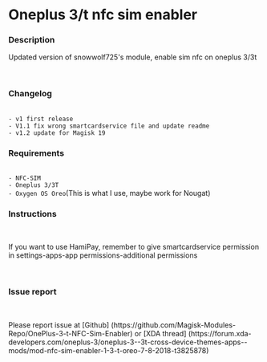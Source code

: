 <h1>Oneplus 3/t nfc sim enabler</h1>
<h3 ><strong>Description</strong></h3>
<p>Updated version of snowwolf725's module, enable sim nfc on oneplus 3/3t</p>
<br>
<h3><strong>Changelog</strong></h3><br>
<code>- v1 first release</code><br>
<code>- V1.1 fix wrong smartcardservice file and update readme</code><br>
<code>- v1.2 update for Magisk 19</code>
<br>
<h3 ><strong>Requirements</strong></h3><br>
<code>- NFC-SIM</code><br>
<code>- Oneplus 3/3T</code><br>
<code>- Oxygen OS Oreo</code>(This is what I use, maybe work for Nougat)
<br>
<h3><strong>Instructions</strong></h3><br>
<p>If you want to use HamiPay, remember to give smartcardservice permission in settings-apps-app permissions-additional permissions</p>
<br>
<h3><strong>Issue report</strong></h3><br>
<p>Please report issue at [Github] (https://github.com/Magisk-Modules-Repo/OnePlus-3-t-NFC-Sim-Enabler) or [XDA thread] (https://forum.xda-developers.com/oneplus-3/oneplus-3--3t-cross-device-themes-apps--mods/mod-nfc-sim-enabler-1-3-t-oreo-7-8-2018-t3825878) </p>
